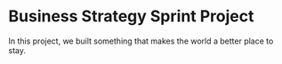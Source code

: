 # Business Strategy Sprint Project

In this project, we built something that makes the world a better place to stay.

